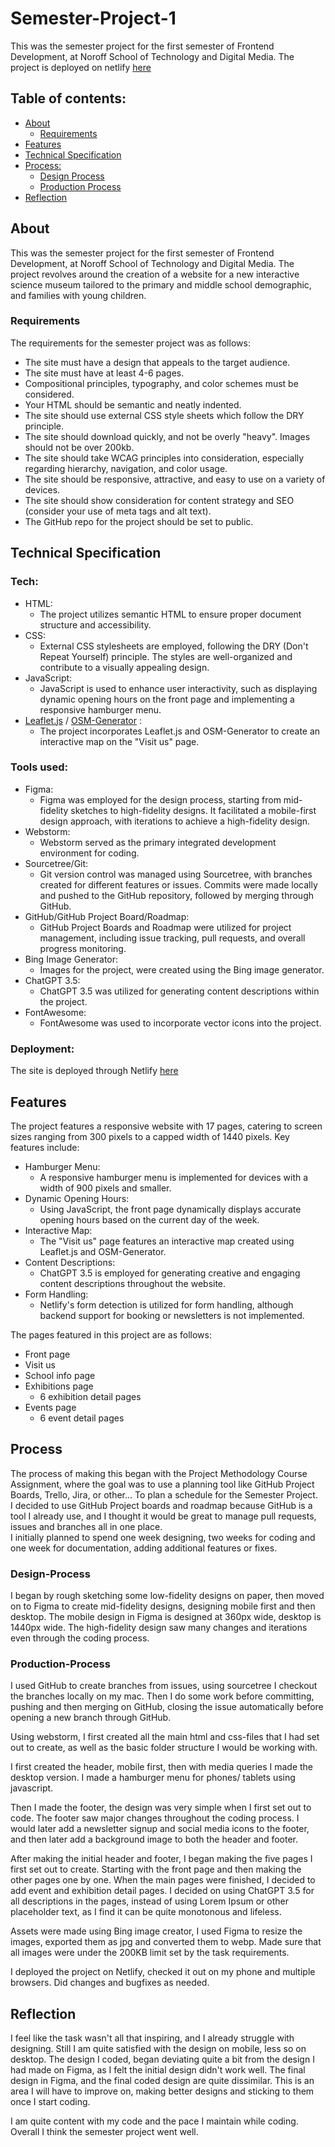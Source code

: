 # Semester-Project-1
This was the semester project for the first semester of Frontend Development, at Noroff School of Technology and Digital Media.
The project is deployed on netlify [here](https://main--splendorous-unicorn-f120c1.netlify.app)

## Table of contents:
- [About](#about)
  - [Requirements](#requirements)
- [Features](#features)
- [Technical Specification](#technical-specification)
- [Process:](#process)
  - [Design Process](#design-process)
  - [Production Process](#production-process)
- [Reflection](#reflection)  

## About

This was the semester project for the first semester of Frontend Development, at Noroff School of Technology and Digital Media.
The project revolves around the creation of a website for a new interactive science museum tailored to the primary and middle school demographic, and families with young children.

### Requirements

The requirements for the semester project was as follows:

- The site must have a design that appeals to the target audience.
- The site must have at least 4-6 pages.
- Compositional principles, typography, and color schemes must be considered.
- Your HTML should be semantic and neatly indented.
- The site should use external CSS style sheets which follow the DRY principle.
- The site should download quickly, and not be overly "heavy". Images should not be over 200kb.
- The site should take WCAG principles into consideration, especially regarding hierarchy, navigation, and color usage.
- The site should be responsive, attractive, and easy to use on a variety of devices.
- The site should show consideration for content strategy and SEO (consider your use of meta tags and alt text).
- The GitHub repo for the project should be set to public.

## Technical Specification

### Tech:
- HTML: 
  - The project utilizes semantic HTML to ensure proper document structure and accessibility.
- CSS: 
  - External CSS stylesheets are employed, following the DRY (Don't Repeat Yourself) principle. The styles are well-organized and contribute to a visually appealing design.
- JavaScript: 
  - JavaScript is used to enhance user interactivity, such as displaying dynamic opening hours on the front page and implementing a responsive hamburger menu.
- [Leaflet.js](https://leafletjs.com) / [OSM-Generator](https://www.osm-generator.com) :
  - The project incorporates Leaflet.js and OSM-Generator to create an interactive map on the "Visit us" page.

### Tools used:
- Figma: 
  - Figma was employed for the design process, starting from mid-fidelity sketches to high-fidelity designs. It facilitated a mobile-first design approach, with iterations to achieve a high-fidelity design.
- Webstorm: 
  - Webstorm served as the primary integrated development environment for coding.
- Sourcetree/Git: 
  - Git version control was managed using Sourcetree, with branches created for different features or issues. Commits were made locally and pushed to the GitHub repository, followed by merging through GitHub.
- GitHub/GitHub Project Board/Roadmap: 
  - GitHub Project Boards and Roadmap were utilized for project management, including issue tracking, pull requests, and overall progress monitoring.
- Bing Image Generator: 
  - Images for the project, were created using the Bing image generator.
- ChatGPT 3.5: 
  - ChatGPT 3.5 was utilized for generating content descriptions within the project.
- FontAwesome: 
  - FontAwesome was used to incorporate vector icons into the project.

### Deployment:

The site is deployed through Netlify [here](https://main--splendorous-unicorn-f120c1.netlify.app)

## Features

The project features a responsive website with 17 pages, catering to screen sizes ranging from 300 pixels to a capped width of 1440 pixels. Key features include:

- Hamburger Menu: 
  - A responsive hamburger menu is implemented for devices with a width of 900 pixels and smaller.
- Dynamic Opening Hours: 
  - Using JavaScript, the front page dynamically displays accurate opening hours based on the current day of the week.
- Interactive Map: 
  - The "Visit us" page features an interactive map created using Leaflet.js and OSM-Generator.
- Content Descriptions: 
  - ChatGPT 3.5 is employed for generating creative and engaging content descriptions throughout the website.
- Form Handling:
  - Netlify's form detection is utilized for form handling, although backend support for booking or newsletters is not implemented.
          
The pages featured in this project are as follows:
- Front page
- Visit us
- School info page
- Exhibitions page
  - 6 exhibition detail pages
- Events page
  - 6 event detail pages

## Process

The process of making this began with the Project Methodology Course Assignment, where the goal was to use a planning tool like GitHub Project Boards, Trello, Jira, or other...
To plan a schedule for the Semester Project.
<br>
I decided to use GitHub Project boards and roadmap because GitHub is a tool I already use, and I thought it would be great to manage pull requests, issues and branches all in one place. <br>
I initially planned to spend one week designing, two weeks for coding and one week for documentation, adding additional features or fixes.

### Design-Process
I began by rough sketching some low-fidelity designs on paper, then moved on to Figma to create mid-fidelity designs, designing mobile first and then desktop.
The mobile design in Figma is designed at 360px wide, desktop is 1440px wide.
The high-fidelity design saw many changes and iterations even through the coding process.

### Production-Process
I used GitHub to create branches from issues, using sourcetree I checkout the branches locally on my mac. Then I do some work before committing, pushing and then merging on GitHub, closing the issue automatically before opening a new branch through GitHub.

Using webstorm, I first created all the main html and css-files that I had set out to create, as well as the basic folder structure I would be working with.

I first created the header, mobile first, then with media queries I made the desktop version.
I made a hamburger menu for phones/ tablets using javascript.

Then I made the footer, the design was very simple when I first set out to code. The footer saw major changes throughout the coding process.
I would later add a newsletter signup and social media icons to the footer, and then later add a background image to both the header and footer.

After making the initial header and footer, I began making the five pages I first set out to create.
Starting with the front page and then making the other pages one by one.
When the main pages were finished, I decided to add event and exhibition detail pages.
I decided on using ChatGPT 3.5 for all descriptions in the pages, instead of using Lorem Ipsum or other placeholder text, as I find it can be quite monotonous and lifeless.

Assets were made using Bing image creator, I used Figma to resize the images, exported them as jpg and converted them to webp.
Made sure that all images were under the 200KB limit set by the task requirements.

I deployed the project on Netlify, checked it out on my phone and multiple browsers.
Did changes and bugfixes as needed.

## Reflection

I feel like the task wasn't all that inspiring, and I already struggle with designing.
Still I am quite satisfied with the design on mobile, less so on desktop.
The design I coded, began deviating quite a bit from the design I had made on Figma, as I felt the initial design didn't work well.
The final design in Figma, and the final coded design are quite dissimilar. This is an area I will have to improve on, making better designs and sticking to them once I start coding.


I am quite content with my code and the pace I maintain while coding.
Overall I think the semester project went well.
